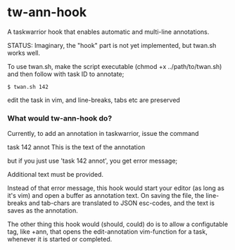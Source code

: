 # tw-ann-hook
A taskwarrior hook that enables automatic and multi-line annotations.

STATUS: Imaginary, the "hook" part is not yet implemented, but twan.sh works well.

To use twan.sh, make the script executable (chmod +x ../path/to/twan.sh) and then follow with task ID to annotate;

```
$ twan.sh 142
```
edit the task in vim, and line-breaks, tabs etc are preserved

### What would tw-ann-hook do?

Currently, to add an annotation in taskwarrior, issue the command

   task 142 annot This is the text of the annotation
   
but if you just use 'task 142 annot', you get error message;

   Additional text must be provided.

Instead of that error message, this hook would start your editor
(as long as it's vim) and open a buffer as annotation text. 
On saving the file, the line-breaks and tab-chars are translated to
JSON esc-codes, and the text is saves as the annotation.

The other thing this hook would (should, could) do is to 
allow a configutable tag, like +ann, that opens the edit-annotation
vim-function for a task, whenever it is started or completed.
